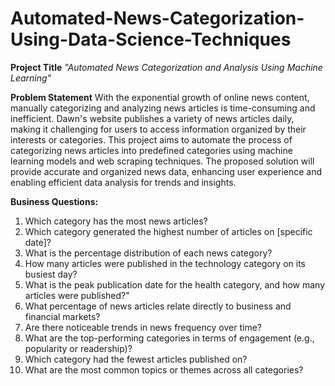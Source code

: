 # Automated-News-Categorization-Using-Data-Science-Techniques

**Project Title**
_"Automated News Categorization and Analysis Using Machine Learning"_

**Problem Statement**
With the exponential growth of online news content, manually categorizing and analyzing news articles is time-consuming and inefficient. Dawn's website publishes a variety of news articles daily, making it challenging for users to access information organized by their interests or categories. This project aims to automate the process of categorizing news articles into predefined categories using machine learning models and web scraping techniques. The proposed solution will provide accurate and organized news data, enhancing user experience and enabling efficient data analysis for trends and insights.

**Business Questions:**
1. Which category has the most news articles?
2. Which category generated the highest number of articles on [specific date]?
3. What is the percentage distribution of each news category?
4. How many articles were published in the technology category on its busiest day?
5. What is the peak publication date for the health category, and how many articles were published?"
6. What percentage of news articles relate directly to business and financial markets?
7. Are there noticeable trends in news frequency over time?
8. What are the top-performing categories in terms of engagement (e.g., popularity or readership)?
9. Which category had the fewest articles published on?
10. What are the most common topics or themes across all categories?
